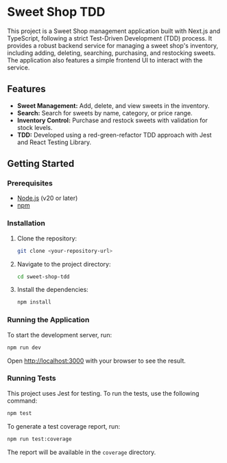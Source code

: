 # Sweet Shop TDD

This project is a Sweet Shop management application built with Next.js and TypeScript, following a strict Test-Driven Development (TDD) process. It provides a robust backend service for managing a sweet shop's inventory, including adding, deleting, searching, purchasing, and restocking sweets. The application also features a simple frontend UI to interact with the service.

## Features

- **Sweet Management:** Add, delete, and view sweets in the inventory.
- **Search:** Search for sweets by name, category, or price range.
- **Inventory Control:** Purchase and restock sweets with validation for stock levels.
- **TDD:** Developed using a red-green-refactor TDD approach with Jest and React Testing Library.

## Getting Started

### Prerequisites

- [Node.js](https://nodejs.org/) (v20 or later)
- [npm](https://www.npmjs.com/)

### Installation

1.  Clone the repository:
    ```bash
    git clone <your-repository-url>
    ```
2.  Navigate to the project directory:
    ```bash
    cd sweet-shop-tdd
    ```
3.  Install the dependencies:
    ```bash
    npm install
    ```

### Running the Application

To start the development server, run:

```bash
npm run dev
```

Open [http://localhost:3000](http://localhost:3000) with your browser to see the result.

### Running Tests

This project uses Jest for testing. To run the tests, use the following command:

```bash
npm test
```

To generate a test coverage report, run:

```bash
npm run test:coverage
```

The report will be available in the `coverage` directory.
